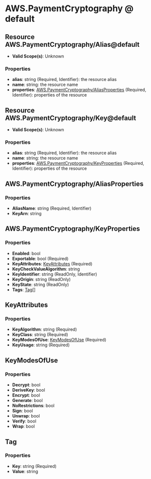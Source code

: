 # AWS.PaymentCryptography @ default

## Resource AWS.PaymentCryptography/Alias@default
* **Valid Scope(s)**: Unknown
### Properties
* **alias**: string (Required, Identifier): the resource alias
* **name**: string: the resource name
* **properties**: [AWS.PaymentCryptography/AliasProperties](#awspaymentcryptographyaliasproperties) (Required, Identifier): properties of the resource

## Resource AWS.PaymentCryptography/Key@default
* **Valid Scope(s)**: Unknown
### Properties
* **alias**: string (Required, Identifier): the resource alias
* **name**: string: the resource name
* **properties**: [AWS.PaymentCryptography/KeyProperties](#awspaymentcryptographykeyproperties) (Required, Identifier): properties of the resource

## AWS.PaymentCryptography/AliasProperties
### Properties
* **AliasName**: string (Required, Identifier)
* **KeyArn**: string

## AWS.PaymentCryptography/KeyProperties
### Properties
* **Enabled**: bool
* **Exportable**: bool (Required)
* **KeyAttributes**: [KeyAttributes](#keyattributes) (Required)
* **KeyCheckValueAlgorithm**: string
* **KeyIdentifier**: string (ReadOnly, Identifier)
* **KeyOrigin**: string (ReadOnly)
* **KeyState**: string (ReadOnly)
* **Tags**: [Tag](#tag)[]

## KeyAttributes
### Properties
* **KeyAlgorithm**: string (Required)
* **KeyClass**: string (Required)
* **KeyModesOfUse**: [KeyModesOfUse](#keymodesofuse) (Required)
* **KeyUsage**: string (Required)

## KeyModesOfUse
### Properties
* **Decrypt**: bool
* **DeriveKey**: bool
* **Encrypt**: bool
* **Generate**: bool
* **NoRestrictions**: bool
* **Sign**: bool
* **Unwrap**: bool
* **Verify**: bool
* **Wrap**: bool

## Tag
### Properties
* **Key**: string (Required)
* **Value**: string

